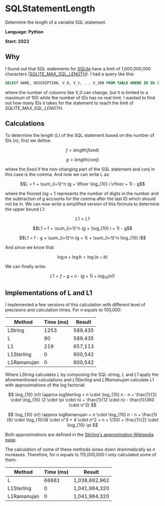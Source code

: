 # SQLStatementLength
Determine the length of a variable SQL statement.

**Language: Python**

**Start: 2023**

## Why
I found out that SQL statements for [SQLite](https://www.sqlite.org/limits.html) have a limit of 1,000,000,000 characters ([SQLITE_MAX_SQL_LENGTH](https://github.com/sqlite/sqlite/blob/master/src/sqliteLimit.h)). I had a query like this:

```sql
SELECT NAME, DESCRIPTION, V_0, V_1, ... V_100 FROM TABLE WHERE ID IN (3,9,54,200)
```

where the number of columns like _V\_0_ can change, but it is limited to a maximum of 100 while the number of _IDs_ has no real limit. I wanted to find out how many IDs it takes for the statement to reach the limit of _SQLITE_MAX_SQL_LENGTH_.

## Calculations
To determine the length (_L_) of the SQL statement based on the number of IDs (_n_), first we define:

$$f = length(fixed)$$

$$g = length(conj)$$

where the _fixed_ if the non-changing part of the SQL statement and _conj_ in this case is the comma. And now we can write L as:

$$L = f + \sum_{i=1}^n (g + \lfloor \log_{10} i \rfloor + 1) - g$$

where the floored _log_ + 1 represents the number of digits in the number and the subtraction of _g_ accounts for the comma after the last ID which should not be in. We can now write a simplified version of this formula to determine the upper bound L1:

$$L1 > L1$$

$$L1 = f + \sum_{i=1}^n (g + \log_{10} i + 1) - g$$

$$L1 = f - g + \sum_{i=1}^n (g + 1) + \sum_{i=1}^n \log_{10} i$$

And since we know that:

$$\log a + \log b = \log (a + b)$$

We can finally write:

$$L1 = f - g + n \cdot (g + 1) + \log_{10} (n!)$$

## Implementations of L and L1
I implemented a few versions of this calculation with different level of precisions and calculation times. For _n_ equals to 100,000:

 Method     | Time (ms) | Result
------------|-----------|------------
LString     | 1253      | 589,435        
L           | 90        | 589,435
L1          | 219       | 657,113
L1Sterling  | 0         | 600,542
L1Ramanujan | 0         | 600,542

Where _LString_ calculates _L_ by composing the SQL string, _L_ and _L1_ apply the aforementioned calculations and _L1Sterling_ and _L1Ramanujan_ calculate _L1_ with approximations of the log factorial:

$$ \log_{10} (n!) \approx logSterling = n \cdot \log_{10} n - n + \frac{1}{2} \cdot \log_{10} (2 \cdot \pi \cdot n) + \frac{1}{12 \cdot n} - \frac{1}{360 \cdot n^3} $$

$$ \log_{10} (n!) \approx logRamanujan = n \cdot \log_{10} n - n + \frac{1}{6} \cdot \log_{10}(8 \cdot n^3 + 4 \cdot n^2 + n + 1/30) + \frac{1}{2} \cdot \log_{10} \pi $$

Both approximations are defined in the [Stirling's approximation Wikipedia page](https://en.wikipedia.org/wiki/Stirling%27s_approximation#Versions_suitable_for_calculators).

The calculation of some of these methods slows down drammatically as _n_ increases. Therefore, for _n_ equals to 115,000,000 I only calculated some of them:

 Method     | Time (ms) | Result
------------|-----------|---------------
L           | 66661     | 1,038,892,962
L1Sterling  | 0         | 1,041,984,320
L1Ramanujan | 0         | 1,041,984,320